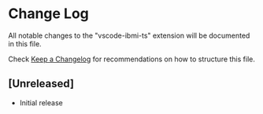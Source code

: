 # Change Log

All notable changes to the "vscode-ibmi-ts" extension will be documented in this file.

Check [Keep a Changelog](http://keepachangelog.com/) for recommendations on how to structure this file.

## [Unreleased]

- Initial release